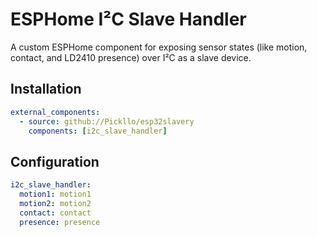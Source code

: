 # ESPHome I²C Slave Handler

A custom ESPHome component for exposing sensor states (like motion, contact, and LD2410 presence) over I²C as a slave device.

## Installation

```yaml
external_components:
  - source: github://Pickllo/esp32slavery
    components: [i2c_slave_handler]
```

## Configuration

```yaml
i2c_slave_handler:
  motion1: motion1
  motion2: motion2
  contact: contact
  presence: presence
```

